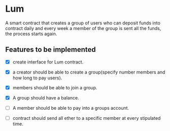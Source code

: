 # Lum

 A smart contract that creates a group of users who can deposit funds into contract
 daily and every week a member of the group is sent all the funds, the process starts again.


## Features to be implemented
- [X] create interface for Lum contract.
- [X] a creator should be able to create a group(specify number members and how long to pay users).
- [X] members should be able to join a group.
- [X] A group should have a balance.
- [ ] A member should be able to pay into a groups account.
- [ ] contract should send all ether to a specific member at every stipulated time.


